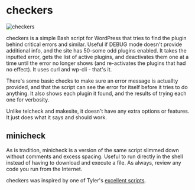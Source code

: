 # checkers
![checkers](https://user-images.githubusercontent.com/86271004/181606800-e6b4afef-7053-473f-9dce-f06bad2dfa7e.png)

checkers is a simple Bash script for WordPress that tries to find the plugin behind critical errors and similar. Useful if DEBUG mode doesn't provide additional info, and the site has 50-some odd plugins enabled. It takes the inputted error, gets the list of active plugins, and deactivates them one at a time until the error no longer shows (and re-activates the plugins that had no effect). It uses curl and wp-cli - that's it.

There's some basic checks to make sure an error message is actuallty provided, and that the script can see the error for itself before it tries to do anything. It also shows each plugin it found, and the results of trying each one for verbosity.

Unlike telcheck and makesite, it doesn't have any extra options or features. It just does what it says and should work.

## minicheck
As is tradition, minicheck is a version of the same script slimmed down without comments and excess spacing. Useful to run directly in the shell instead of having to download and execute a file. As always, review any code you run from the Internet.

checkers was inspired by one of Tyler's [excellent scripts](https://github.com/Risingfeanyx/cPanel_centos_scripts#wordpress).
